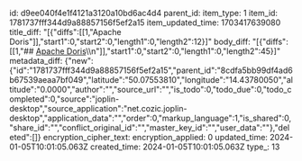 id: d9ee040f4e1f4121a3120a10bd6ac4d4
parent_id: 
item_type: 1
item_id: 1781737fff344d9a88857156f5ef2a15
item_updated_time: 1703417639080
title_diff: "[{\"diffs\":[[1,\"Apache Doris\"]],\"start1\":0,\"start2\":0,\"length1\":0,\"length2\":12}]"
body_diff: "[{\"diffs\":[[1,\"## [Apache Doris](https://doris.apache.org/)\\\n\"]],\"start1\":0,\"start2\":0,\"length1\":0,\"length2\":45}]"
metadata_diff: {"new":{"id":"1781737fff344d9a88857156f5ef2a15","parent_id":"8cdfa5bb99df4ad6b67539aeaa7bf049","latitude":"50.07553810","longitude":"14.43780050","altitude":"0.0000","author":"","source_url":"","is_todo":0,"todo_due":0,"todo_completed":0,"source":"joplin-desktop","source_application":"net.cozic.joplin-desktop","application_data":"","order":0,"markup_language":1,"is_shared":0,"share_id":"","conflict_original_id":"","master_key_id":"","user_data":""},"deleted":[]}
encryption_cipher_text: 
encryption_applied: 0
updated_time: 2024-01-05T10:01:05.063Z
created_time: 2024-01-05T10:01:05.063Z
type_: 13